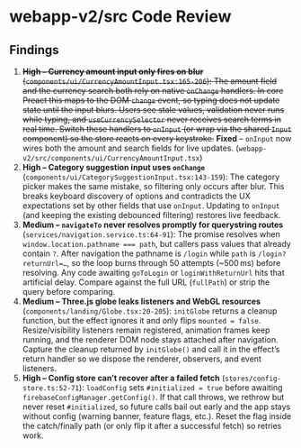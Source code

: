# webapp-v2/src Code Review

## Findings

1. ~~**High – Currency amount input only fires on blur** (`components/ui/CurrencyAmountInput.tsx:165-206`): The amount field and the currency search both rely on native `onChange` handlers. In core Preact this maps to the DOM `change` event, so typing does not update state until the input blurs. Users see stale values, validation never runs while typing, and `useCurrencySelector` never receives search terms in real time. Switch these handlers to `onInput` (or wrap via the shared `Input` component) so the store reacts on every keystroke.~~ **Fixed** – `onInput` now wires both the amount and search fields for live updates. (`webapp-v2/src/components/ui/CurrencyAmountInput.tsx`)  
2. **High – Category suggestion input uses `onChange`** (`components/ui/CategorySuggestionInput.tsx:143-159`): The category picker makes the same mistake, so filtering only occurs after blur. This breaks keyboard discovery of options and contradicts the UX expectations set by other fields that use `onInput`. Updating to `onInput` (and keeping the existing debounced filtering) restores live feedback.  
3. **Medium – `navigateTo` never resolves promptly for querystring routes** (`services/navigation.service.ts:64-91`): The promise resolves when `window.location.pathname === path`, but callers pass values that already contain `?`. After navigation the pathname is `/login` while `path` is `/login?returnUrl=…`, so the loop burns through 50 attempts (~500 ms) before resolving. Any code awaiting `goToLogin` or `loginWithReturnUrl` hits that artificial delay. Compare against the full URL (`fullPath`) or strip the query before comparing.  
4. **Medium – Three.js globe leaks listeners and WebGL resources** (`components/landing/Globe.tsx:20-205`): `initGlobe` returns a cleanup function, but the effect ignores it and only flips `mounted = false`. Resize/visibility listeners remain registered, animation frames keep running, and the renderer DOM node stays attached after navigation. Capture the cleanup returned by `initGlobe()` and call it in the effect’s return handler so we dispose the renderer, observers, and event listeners.  
5. **High – Config store can’t recover after a failed fetch** (`stores/config-store.ts:52-71`): `loadConfig` sets `#initialized = true` before awaiting `firebaseConfigManager.getConfig()`. If that call throws, we rethrow but never reset `#initialized`, so future calls bail out early and the app stays without config (warning banner, feature flags, etc.). Reset the flag inside the catch/finally path (or only flip it after a successful fetch) so retries work.
